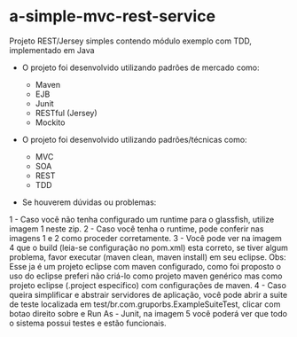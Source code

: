 a-simple-mvc-rest-service
=========================

Projeto REST/Jersey simples contendo módulo exemplo com TDD, implementado em Java


* O projeto foi desenvolvido utilizando padrões de mercado como:
    - Maven
    - EJB
    - Junit
    - RESTful (Jersey)
    - Mockito

* O projeto foi desenvolvido utilizando padrões/técnicas como:

    - MVC
    - SOA
    - REST
    - TDD

* Se houverem dúvidas ou problemas:

1 - Caso você não tenha configurado um runtime para o glassfish, utilize imagem 1 neste zip.
2 - Caso você tenha o runtime, pode conferir nas imagens 1 e 2 como proceder corretamente.
3 - Você pode ver na imagem 4 que o build (leia-se configuração no pom.xml) esta correto, se tiver algum problema, favor executar (maven clean, maven install) em seu eclipse. Obs: Esse ja é um projeto eclipse com maven configurado, como foi proposto o uso do eclipse preferi não criá-lo como projeto maven genérico mas como projeto eclipse (.project especifico) com configurações de maven.
4 - Caso queira simplificar e abstrair servidores de aplicação, você pode abrir a suite de teste localizada em test/br.com.gruporbs.ExampleSuiteTest, clicar com botao direito sobre e Run As - Junit, na imagem 5 você poderá ver que todo o sistema possui testes e estão funcionais.
